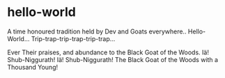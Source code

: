 # hello-world
A time honoured tradition held by Dev and Goats everywhere.. Hello-World... Trip-trap-trip-trap-trip-trap...

Ever Their praises, and abundance to the Black Goat of the Woods. Iä! Shub-Niggurath!
Iä! Shub-Niggurath! The Black Goat of the Woods with a Thousand Young!
